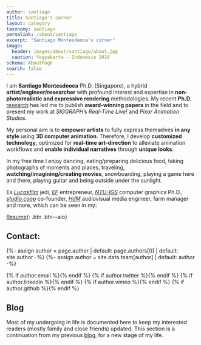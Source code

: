 ```yaml
---
author: santiago
title: Santiago's corner
layout: category
taxonomy: santiago
permalink: /about/santiago
excerpt: "Santiago Montesdeoca's corner"
image:
  header: images/about/santiago/about.jpg
  caption: Yogyakarta - Indonesia 2018
schema: AboutPage
search: false
---
```


I am **Santiago Montesdeoca** Ph.D. (Singapore), a hybrid **artist/engineer/researcher** with profound interest and expertise in **non-photorealistic and expressive rendering** methodologies.
My recent **Ph.D.** [research](../research) has led me to publish **award-winning papers** in the field and to present my work at _SIGGRAPH_’s _Real-Time Live!_ and _Pixar Animation Studios_.

My personal aim is to **empower artists** to fully express themselves **in any style** using **3D computer animation**. Therefore, I develop **customized technology**, optimized for **real-time art-direction** to alleviate animation workflows and **enable individual narratives** through **unique looks**.

In my free time I enjoy dancing, eating/preparing delicious food, taking photographs of moments and places, traveling, **watching/imagining/creating movies**, snowboarding, playing a game here and there, playing guitar and being outside under the sunlight.

Ex _[Lucasfilm](http://lucasfilm.com/)_ jedi, _[EF](https://www.joinef.com/)_ entrepreneur, _[NTU-IGS](http://igs.ntu.edu.sg/Pages/Home.aspx)_ computer graphics Ph.D., _[studio.coop](http://studio.coop)_ co-founder, _[HdM](https://www.hdm-stuttgart.de/am)_ audiovisual media engineer, farm manager and more, which can be seen in my:

[Resume](https://1drv.ms/b/s!Arb19fQ9R1Nhj9YgusLdPVdSCigosg){: .btn .btn--aio}
<!-- [CV](http://){: .btn .btn--aio} -->

## Contact:


<div></div>

{%- assign author = page.author | default: page.authors[0] | default: site.author -%}
{%- assign author = site.data.team[author] | default: author -%}

<div class="social-icons">
  {% if author.email %}<a href="mailto:{{ author.email }}@artineering.io?Subject=Hello" title="Email {{ author.name}}"  target="_top"><i class="fas fa-envelope-square fa-2x"></i></a>{% endif %}
  {% if author.twitter %}<a href="https://twitter.com/{{ author.twitter }}" title="{{ author.name}} on Twitter" target="_blank"><i class="fab fa-twitter-square fa-2x"></i></a>{% endif %}
  {% if author.linkedin %}<a href="https://linkedin.com/in/{{ author.linkedin }}" title="{{ author.name}} on LinkedIn" target="_blank"><i class="fab fa-linkedin fa-2x"></i></a>{% endif %}
	{% if author.vimeo %}<a href="https://github.com/{{ author.vimeo }}" title="{{ author.name}} on Github" target="_blank"><i class="fab fa-vimeo-square fa-2x"></i></a>{% endif %}
	{% if author.github %}<a href="https://github.com/{{ author.github }}" title="{{ author.name}} on Github" target="_blank"><i class="fab fa-github-square fa-2x"></i></a>{% endif %}
</div>

## Blog

Most of my undergoing in life is documented here to keep my interested readers (mostly family and close friends) updated. This section is a continuation from my previous  [blog](http://santiagomontesdeoca.blogspot.com), for a new stage of my life.
